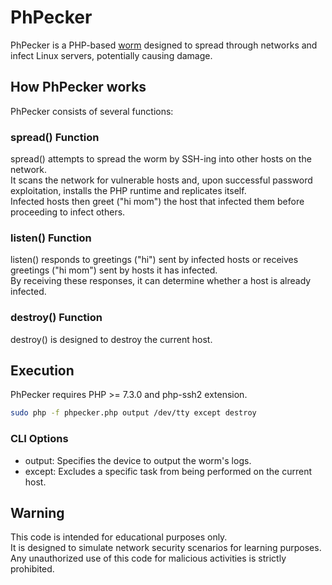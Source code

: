 # PhPecker

PhPecker is a PHP-based <a href="https://en.wikipedia.org/wiki/Computer_worm">worm</a> designed to spread through networks and infect Linux servers, potentially causing damage.

## How PhPecker works

PhPecker consists of several functions:

### spread() Function

spread() attempts to spread the worm by SSH-ing into other hosts on the network. <br>
It scans the network for vulnerable hosts and, upon successful password exploitation, installs the PHP runtime and replicates itself. <br>
Infected hosts then greet ("hi mom") the host that infected them before proceeding to infect others. <br>

### listen() Function

listen() responds to greetings ("hi") sent by infected hosts or receives greetings ("hi mom") sent by hosts it has infected. <br>
By receiving these responses, it can determine whether a host is already infected.

### destroy() Function

destroy() is designed to destroy the current host.

## Execution

PhPecker requires PHP >= 7.3.0 and php-ssh2 extension.

```bash
sudo php -f phpecker.php output /dev/tty except destroy
```

### CLI Options

- output: Specifies the device to output the worm's logs.
- except: Excludes a specific task from being performed on the current host.

## Warning

This code is intended for educational purposes only. <br>
It is designed to simulate network security scenarios for learning purposes. <br>
Any unauthorized use of this code for malicious activities is strictly prohibited.